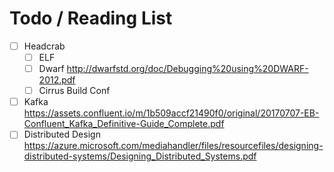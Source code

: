 # Todo / Reading List

- [ ] Headcrab
  - [ ] ELF
  - [ ] Dwarf 
    http://dwarfstd.org/doc/Debugging%20using%20DWARF-2012.pdf
  - [ ] Cirrus Build Conf
- [ ] Kafka
  https://assets.confluent.io/m/1b509accf21490f0/original/20170707-EB-Confluent_Kafka_Definitive-Guide_Complete.pdf
- [ ] Distributed Design
  https://azure.microsoft.com/mediahandler/files/resourcefiles/designing-distributed-systems/Designing_Distributed_Systems.pdf